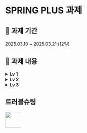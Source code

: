 # SPRING PLUS 과제
## 📅 과제 기간
2025.03.10 ~ 2025.03.21 (12일)
## 📑 과제 내용
<details>
  <summary><b>Lv 1</b></summary>
  <h3>1. 코드 개선 - @Transactional의 이해</h3>
  
  &ensp; ✔️ 할 일 저장 기능을 구현한 API(/todos)를 호출할 때, 아래와 같은 에러가 발생하고 있어요.
  
  ```
  jakarta.servlet.ServletException: Request processing failed: org.springframework.orm.jpa.JpaSystemException: could not execute statement [Connection is read-only. Queries leading to data modification are not allowed] [insert into todos (contents,created_at,modified_at,title,user_id,weather) values (?,?,?,?,?,?)]
  ```
  &ensp; ✔️ 에러가 발생하지 않고 정상적으로 할 일을 저장 할 수 있도록 코드를 수정해주세요.
  
  <h3>2. 코드 추가 - JWT의 이해</h3>

  &ensp; ✔️ User의 정보에 nickname이 필요해졌어요.
  
  &emsp; - User 테이블에 nickname 컬럼을 추가해주세요.  
  &emsp; - nickname은 중복 가능합니다.

  &ensp; ✔️ 프론트엔드 개발자가 JWT에서 유저의 닉네임을 꺼내 화면에 보여주길 원하고 있어요.
  
  <h3>3. 코드 개선 - JPA의 이해</h3>

  &ensp; ✔️ 할 일 검색 시 weather 조건으로도 검색할 수 있어야해요.

  &emsp; - weather 조건은 있을 수도 있고, 없을 수도 있어요!

  &ensp; ✔️ 할 일 검색 시 수정일 기준으로 기간 검색이 가능해야해요.
  
  &emsp; - 기간의 시작과 끝 조건은 있을 수도 있고, 없을 수도 있어요!

  &ensp; ✔️ JPQL을 사용하고, 쿼리 메소드명은 자유롭게 지정하되 너무 길지 않게 해주세요.
     
  <h3>4. 테스트 코드 - 컨트롤러 테스트의 이해</h3>

  &ensp; ✔️ 테스트 패키지 org.example.expert.domain.todo.controller의 todo_단건_조회_시_todo가_존재하지_않아_예외가_발생한다() 테스트가 실패하고 있어요.

  &ensp; ✔️ 테스트가 정상적으로 수행되어 통과할 수 있도록 테스트 코드를 수정해주세요.
  
  <h3>5. 코드 개선 - AOP의 이해</h3>

  &ensp; ✔️ UserAdminController 클래스의 changeUserRole() 메소드가 실행 전 동작해야해요.

  &ensp; ✔️ AdminAccessLoggingAspect 클래스에 있는 AOP가 개발 의도에 맞도록 코드를 수정해주세요.
</details>

<details>
  <summary><b>Lv 2</b></summary>
  <h3>6. JPA Cascade</h3>
  
  &ensp; ✔️ 할 일을 새로 저장할 시, 할 일을 생성한 유저는 담당자로 자동 등록되어야 합니다.
  
  &ensp; ✔️ JPA의 cascade 기능을 활용해 할 일을 생성한 유저가 담당자로 등록될 수 있게 해주세요.

  <h3>7. N+1</h3>

  &ensp; ✔️ CommentController 클래스의 getComments() API를 호출할 때 N+1 문제가 발생하고 있어요. N+1 문제란, 데이터베이스 쿼리 성능 저하를 일으키는 대표적인 문제 중 하나로, 특히 연관된 엔티티를 조회할 때 발생해요.

  &ensp; ✔️ 해당 문제가 발생하지 않도록 코드를 수정해주세요.

  <h3>8. QueryDSL</h3>

  &ensp; ✔️ JPQL로 작성된 findByIdWithUser 를 QueryDSL로 변경합니다.

  &ensp; ✔️ 7번과 마찬가지로 N+1 문제가 발생하지 않도록 유의해 주세요!

  <h3>9. Spring Security</h3>

  &ensp; ✔️ 기존 Filter와 Argument Resolver를 사용하던 코드들을 Spring Security로 변경해주세요.  
  
  &emsp; - 접근 권한 및 유저 권한 기능은 그대로 유지해주세요.  
  &emsp; - 권한은 Spring Security의 기능을 사용해주세요.

  &ensp; ✔️ 토큰 기반 인증 방식은 유지할 거예요. JWT는 그대로 사용해주세요.
</details>

<details>
  <summary><b>Lv 3</b></summary>
  <h3>10. QueryDSL 을 사용하여 검색 기능 만들기</h3>

  &ensp; ✔️ 새로운 API로 만들어주세요.
  
  &ensp; ✔️ 검색 조건은 다음과 같아요.

  &emsp; - 검색 키워드로 일정의 제목을 검색할 수 있어요.

  &emsp;&emsp; ◦ 제목은 부분적으로 일치해도 검색이 가능해요.

  &emsp; - 일정의 생성일 범위로 검색할 수 있어요.

  &emsp;&emsp; ◦ 일정을 생성일 최신순으로 정렬해주세요.

  &emsp; - 담당자의 닉네임으로도 검색이 가능해요.

  &emsp;&emsp; ◦ 닉네임은 부분적으로 일치해도 검색이 가능해요. 

  &ensp; ✔️ 다음의 내용을 포함해서 검색 결과를 반환해주세요.

  &emsp; - 일정에 대한 모든 정보가 아닌, 제목만 넣어주세요.  
  &emsp; - 해당 일정의 담당자 수를 넣어주세요.  
  &emsp; - 해당 일정의 총 댓글 개수를 넣어주세요.

  &ensp; ✔️ 검색 결과는 페이징 처리되어 반환되도록 합니다.

  <h3>11. Transaction 심화</h3>

  &ensp; ✔️ 매니저 등록 요청을 기록하는 로그 테이블을 만들어주세요.

  &emsp; - DB 테이블명: log

  &ensp; ✔️ 매니저 등록과는 별개로 로그 테이블에는 항상 요청 로그가 남아야 해요.

  &emsp; - 매니저 등록은 실패할 수 있지만, 로그는 반드시 저장되어야 합니다.  
  &emsp; - 로그 생성 시간은 반드시 필요합니다.  
  &emsp; - 그 외 로그에 들어가는 내용은 원하는 정보를 자유롭게 넣어주세요.
</details>

## 트러블슈팅
<a href="https://devlily-1.tistory.com/41" target="_blank">
<img src="https://github.com/user-attachments/assets/bf360d08-77b9-4cef-aee4-4f6828be7f51" width="50" height="50"/>
